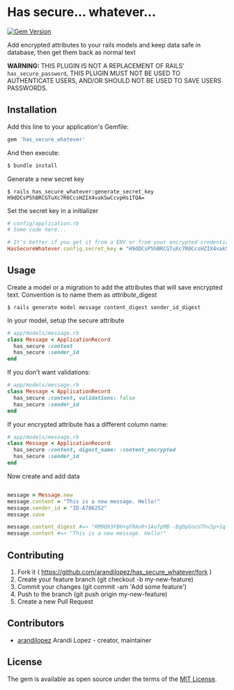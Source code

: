 # Has secure... whatever...

[![Gem Version](https://badge.fury.io/rb/has_secure_whatever.svg)](https://badge.fury.io/rb/has_secure_whatever)

Add encrypted attributes to your rails models and keep data safe in database, then get them back as normal text

**WARNING:** THIS PLUGIN IS NOT A REPLACEMENT OF RAILS' `has_secure_password`, THIS PLUGIN MUST NOT BE USED TO AUTHENTICATE USERS, AND/OR SHOULD NOT BE USED TO SAVE USERS PASSWORDS.

## Installation
Add this line to your application's Gemfile:

```ruby
gem 'has_secure_whatever'
```

And then execute:
```bash
$ bundle install
```

Generate a new secret key

```
$ rails has_secure_whatever:generate_secret_key
H9dDCsP5hBRCGTuXc7R0CcsHZIX4vakSwCcvpHs1TQA=
```

Set the secret key in a initializer

```ruby
# config/application.rb
# Some code here...

# It's better if you get it from a ENV or from your encrypted credentials
HasSecureWhatever.config.secret_key = "H9dDCsP5hBRCGTuXc7R0CcsHZIX4vakSwCcvpHs1TQA="
```

## Usage

Create a model or a migration to add the attributes that will save encrypted text. Convention is to name them as *attribute*\_digest

```
$ rails generate model message content_digest sender_id_digest
```

In your model, setup the secure attribute

```ruby
# app/models/message.rb
class Message < ApplicationRecord
  has_secure :content
  has_secure :sender_id
end
```

If you don't want validations:

```ruby
# app/models/message.rb
class Message < ApplicationRecord
  has_secure :content, validations: false
  has_secure :sender_id
end
```

If your encrypted attribute has a different column name:

```ruby
# app/models/message.rb
class Message < ApplicationRecord
  has_secure :content, digest_name: :content_encrypted
  has_secure :sender_id
end
```

Now create and add data

```ruby

message = Message.new
message.content = "This is a new message. Hello!"
message.sender_id = "ID-A786252"
message.save

message.content_digest #=> "RM9Q93FBH+qFRAnR+1AofpMB--BgDpGocU7hv3p+1q--LonJLa5biV6rxFu3z/oJmg=="
message.content #=> "This is a new message. Hello!"
```

## Contributing

1. Fork it ( https://github.com/arandilopez/has_secure_whatever/fork )
2. Create your feature branch (git checkout -b my-new-feature)
3. Commit your changes (git commit -am 'Add some feature')
4. Push to the branch (git push origin my-new-feature)
5. Create a new Pull Request

## Contributors

- [arandilopez](https://github.com/arandilopez) Arandi Lopez - creator, maintainer

## License
The gem is available as open source under the terms of the [MIT License](https://opensource.org/licenses/MIT).
